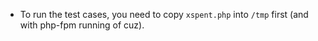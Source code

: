 
* To run the test cases, you need to copy `xspent.php` into `/tmp` first (and 
with php-fpm running of cuz).
